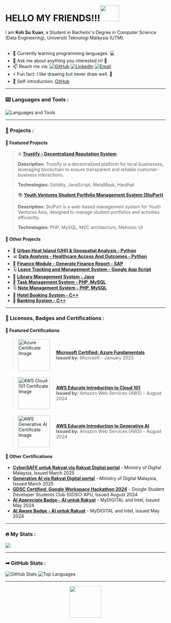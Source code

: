 # HELLO MY FRIENDS!!!<img src="https://user-images.githubusercontent.com/128119778/229175365-2f9d1277-5b42-4efc-a0f0-34ba166fdf0e.gif" width="60" height="50">

I am **Koh Su Xuan**, a Student in Bachelor's Degree in Computer Science (Data Engineering), Universiti Teknologi Malaysia (UTM).<br/><br/>

- 🌱 Currently learning programming languages. :computer:
- 💬 Ask me about anything you interested in! :crystal_ball:
- 📫 Reach me via: 
    <a href="https://github.com/kohxuan" target="_blank"><img alt="GitHub" src="https://img.shields.io/badge/-@kohxuan-181717?style=flat-square&logo=GitHub&logoColor=white"></a>
    <a href="https://www.linkedin.com/in/su-xuan-koh-824795260/" target="_blank"><img alt="LinkedIn" src="https://img.shields.io/badge/-kohxuan-blue?style=flat-square&logo=Linkedin&logoColor=white&link=www.linkedin.com/in/su-xuan-koh-824795260/"></a>
    <a href="mailto:koh.xuan@graduate.utm.my" target="_blank"><img alt="Email" src="https://img.shields.io/badge/-koh.xuan@graduate.utm.my-c14438?style=flat-square&logo=Gmail&logoColor=white"></a>
- ⚡ Fun fact: I like drawing but never draw well. :art:
- 📮 Self-introduction: [GitHub](https://github.com/kohxuan)

---

### :keyboard: Languages and Tools : 
<!-- <a href="https://www.w3schools.com/cpp/" target="_blank"><img alt="C++" src="https://user-images.githubusercontent.com/128120717/228771294-d9ab05a8-c88c-455a-b375-2e8896ec801f.png" width="30"></a> -->
![Languages and Tools](https://skillicons.dev/icons?i=cpp,html,css,figma,php,java,py)

---

### 🚀 Projects :
#### 🌟 Featured Projects
> 🌐 **[Trustify - Decentralized Reputation System](https://github.com/kohxuan/MYUniversitiesHackathon_HackQuest)**
> 
> **Description:** Trustify is a decentralized platform for local businesses, leveraging blockchain to ensure transparent and reliable customer-business interactions.
> 
> **Technologies:** Solidity, JavaScript, MetaMask, Hardhat

> 📚 **[Youth Ventures Student Portfolio Management System (StuPort)](https://github.com/kohxuan/Explorer_StuPort)**
> 
> **Description:** StuPort is a web-based management system for Youth Ventures Asia, designed to manage student portfolios and activities efficiently.
>
> **Technologies:** PHP, MySQL, MVC architecture, Metronic UI

#### 📁 Other Projects

- 🌆 **[Urban Heat Island (UHI) & Geospatial Analysis - Python](https://github.com/kohxuan/EYOpenScienceAIDataChallengeProgram)**
- 📊 **[Data Analysis - Healthcare Access And Outcomes - Python](https://github.com/kohxuan/DataAnalysis-HealthcareAccessAndOutcomes)**
- 💼 **[Finance Module - Generate Finance Report - SAP](https://github.com/kohxuan/FinanceModule_GenerateFinanceReport-SAP)**
- 🗓️ **[Leave Tracking and Management System - Google App Script](https://github.com/kohxuan/GoogleWorkspaceHackathon_APU)**
- 📖 **[Library Management System - Java](https://github.com/kohxuan/LibraryManagementSystem-Java)**
- 📝 **[Task Management System - PHP, MySQL](https://github.com/kohxuan/TaskManagementSystem-Task-X)**
- 🗒️ **[Note Management System - PHP, MySQL](https://github.com/kohxuan/NoteManagementSystem-PHP)**
- 🏨 **[Hotel Booking System - C++](https://github.com/kohxuan/HotelBookingSystem-Cpp)**
- 🏦 **[Banking System - C++](https://github.com/kohxuan/BankingSystem-Cpp)**

---

### 📜 Licenses, Badges and Certifications :

#### 🌟 Featured Certifications

<blockquote style="display: flex; align-items: center; margin-bottom: 20px;">
  <a href="https://www.credly.com/badges/01d0e878-5365-4bb5-ad82-9f3a525ce071/public_url">
    <img src="https://github.com/user-attachments/assets/a90d289d-70f8-4cba-8257-c90510312f07" alt="Azure Certificate Image" width="100" style="margin-right: 20px;">
  </a>
  <div>
    <strong><a href="https://www.credly.com/badges/01d0e878-5365-4bb5-ad82-9f3a525ce071/public_url">Microsoft Certified: Azure Fundamentals</a></strong><br>
    <strong>Issued by:</strong> Microsoft - January 2023
  </div>
</blockquote>

<blockquote style="display: flex; align-items: center; margin-bottom: 20px;">
  <a href="https://www.credly.com/badges/dc9a0d63-b5f0-499a-a1f9-8475db3c63df/public_url"><img src="https://github.com/user-attachments/assets/0c1a94bf-8dd0-4772-90e5-67ff0b698073" alt="AWS Cloud 101 Certificate Image" width="100" style="margin-right: 20px;"></a>
  <div>
    <strong><a href="https://www.credly.com/badges/dc9a0d63-b5f0-499a-a1f9-8475db3c63df/public_url">AWS Educate Introduction to Cloud 101</a></strong><br>
    <strong>Issued by:</strong> Amazon Web Services (AWS) - August 2024
  </div>
</blockquote>

<blockquote style="display: flex; align-items: center; margin-bottom: 20px;">
  <a href="https://www.credly.com/badges/6018ccca-bbcb-4d8c-aa50-68d4dab003c6/public_url"><img src="https://github.com/user-attachments/assets/4d72e083-9840-4cb8-96d5-3a39fbe3d3de" alt="AWS Generative AI Certificate Image" width="100" style="margin-right: 20px;"></a>
  <div>
    <strong><a href="https://www.credly.com/badges/6018ccca-bbcb-4d8c-aa50-68d4dab003c6/public_url">AWS Educate Introduction to Generative AI</a></strong><br>
    <strong>Issued by:</strong> Amazon Web Services (AWS) - August 2024
  </div>
</blockquote>

#### 📁 Other Certifications

- **[CyberSAFE untuk Rakyat via Rakyat Digital portal](https://portal.rakyatdigital.gov.my/#/certificate?id=a3N4MDQyOEBnbWFpbC5jb20tY3liZXJzZWN1cml0eQ%3D%3D)** - Ministry of Digital Malaysia, Issued March 2025
- **[Generative AI via Rakyat Digital portal](https://portal.rakyatdigital.gov.my/#/certificate?id=a3N4MDQyOEBnbWFpbC5jb20tZ2VuZXJhdGl2ZS1haQ%3D%3D)** - Ministry of Digital Malaysia, Issued March 2025
- **[GDSC Certified: Google Workspace Hackathon 2024](https://badgr.com/public/assertions/1Gw96Va5QDasXLiSI7O-Hg)** - Google Student Developer Students Club (GDSC) APU, Issued August 2024
- **[AI Appreciate Badge - AI untuk Rakyat](https://portal.rakyatdigital.gov.my/#/badge?id=U2FsdGVkX19gTgNmIJr9Lp1L2u3SUcF3RyPadRp1L2u3SoyF0dTXFVQe1Q2u3A4l)** - MyDIGITAL and Intel, Issued May 2024
- **[AI Aware Badge - AI untuk Rakyat](https://portal.rakyatdigital.gov.my/#/badge?id=U2FsdGVkX1s1L2a3S4hjs1L2a3S4h394a4CAKs9XJVGMI0ZevlScbmtmYXce1Q2u3A4l)** - MyDIGITAL and Intel, Issued May 2024
 
---

### 🔥 My Stats :
<p align="left">
    <img src="https://github-readme-streak-stats-eight.vercel.app/?user=kohxuan&theme=graywhite"/>
<!--     <img src="https://github-readme-streak-stats-eight.vercel.app/?user=kohxuan&theme=graywhite&hide_border=true&short_numbers=true"/> -->
</p>

---

### ➡ GitHub Stats :
<p align="left">
    <img alt="GitHub Stats" src="https://github-readme-stats.vercel.app/api?username=kohxuan&show_icons=true&hide=issues&icon_color=000000&hide_border=true&title_color=000000&text_color=555555&bg_color=ffffff&cache_seconds=300">
    <img alt="Top Languages" src="https://github-readme-stats.vercel.app/api/top-langs/?username=kohxuan&layout=compact&hide_border=true&title_color=000000&text_color=555555&bg_color=ffffff&langs_count=6&hide=html,CSS&cache_seconds=300">
<!--     <img alt="Top Languages" src="https://github-readme-stats.vercel.app/api/top-langs/?username=kohxuan&layout=compact&langs_count=10&hide=html,CSS&cache_seconds=300"> -->
<!--     <img alt = "GitHub Stats" src="https://github-readme-stats.vercel.app/api?username=kohxuan&show_icons=true&hide=issues&icon_color=000000&hide_border=true&title_color=5391FE&text_color=555"> -->
</p>

---

<div id="header" align="center">
  <img src="https://user-images.githubusercontent.com/128119778/229175931-ae1db102-0af3-4ce3-be37-9800486b68b0.gif" width="100"/>
</div>

<br/>

<div id="badges" align="center">
    <img src="https://komarev.com/ghpvc/?username=kohxuan&style=flat-square&color=blue" alt=""/>
</div>

